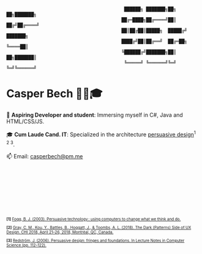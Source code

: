 <!-- GitHub Profile README - Persuasive Technology -->
<br>
 
      
                                               ██████╗ ███████╗██╗  ██╗███████╗ 
                                              ██╔═████╗██╔════╝██║ ██╔╝██╔════╝
                                              ██║██╔██║█████╗  █████╔╝ ███████╗
                                              ████╔╝██║██╔══╝  ██╔═██╗ ╚════██║
                                              ╚██████╔╝███████╗██║  ██╗███████║
                                               ╚═════╝ ╚══════╝╚═╝  ╚═╝╚══════╝
      
                                                            

# Casper Bech 👨‍💻🎓

🚀 **Aspiring Developer and student**: Immersing myself in C#, Java and HTML/CSS/JS.

🎓 **Cum Laude Cand. IT**: Specialized in the architecture [persuasive design](https://en.wikipedia.org/wiki/Persuasive_technology)<sup>1 2 3</sup>.

📫 Email: [casperbech@pm.me](mailto:casperbech@pm.me)

<br>
<br>
<br>
<br>
<br>
<br>
<br>


<span style="font-size:10px">

**[1]** [Fogg, B. J. (2003). Persuasive technology : using computers to change what we think and do.](https://lib.ugent.be/en/catalog/rug01:001235489)

**[2]** [Gray, C. M., Kou, Y., Battles, B., Hoggatt, J., & Toombs, A. L. (2018). The Dark (Patterns) Side of UX Design. CHI 2018, April 21–26, 2018, Montréal, QC, Canada.](https://doi.org/10.1145/3173574.3174108)

**[3]** [Redström, J. (2006). Persuasive design: fringes and foundations. In Lecture Notes in Computer Science (pp. 112–122).](https://doi.org/10.1007/11755494_17)
</span>
